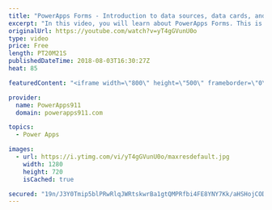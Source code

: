```yaml
---
title: "PowerApps Forms - Introduction to data sources, data cards, and layout"
excerpt: "In this video, you will learn about PowerApps Forms. This is the first of a multi-part series meant to help you learn all about this critical piece of PowerApps.   Topics covered in this video include: * Adding a data source * design controls for a form * data cards * connecting to a gallery  If you"
originalUrl: https://youtube.com/watch?v=yT4gGVunU0o
type: video
price: Free
length: PT20M21S
publishedDateTime: 2018-08-03T16:30:27Z
heat: 85

featuredContent: "<iframe width=\"800\" height=\"500\" frameborder=\"0\" src=\"https://www.youtube.com/embed/yT4gGVunU0o\" allow=\"accelerometer; autoplay; encrypted-media; gyroscope; picture-in-picture\" allowfullscreen></iframe>"

provider:
  name: PowerApps911
  domain: powerapps911.com

topics:
  - Power Apps

images:
  - url: https://i.ytimg.com/vi/yT4gGVunU0o/maxresdefault.jpg
    width: 1280
    height: 720
    isCached: true

secured: "19n/J3Y0Tmip5blPRwRlqJWRtskwrBa1gtQMPRfbi4FE8YNY7Kk/aHSHojCODJzDLKfudLP0VY1D7sHEVYQ59OHXydtsyLZXBKY3Xb5FJSx+EX9repWNk7NE64ajF6coaErNpD0CCDheHd+l0sudy/4qs/45iP3EaH68huCqAKkLxtn4FOslUydnoUpr3MWBOfc6mYUep1dyrA50S8xU8z3zMWHVix7sxdQ5g5g0VkfuxrXsjyXvs01rGJ3Nx5msgD5UGmz/Fmtu/nN0+2fdS6MIFM7z80AWq/Px2zXLS8D0tm/2csYBKOpLnXck7he8MGBbVgW+QFTcjt9Ngk6MolTu3Q5JLW++kq5le5mNcp5oy8Y1tf8k1Izkd8b/Qxa6SfbUR9FXw1kNpGZLQ3wlMEhFtGFqRHlH4Y9ogekP9H/SbubSw6B8mYzksMT5i3jG;/DAmXXPJV8XSiMRXZPybKA=="
---
```


